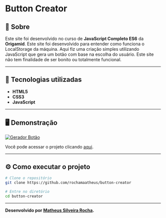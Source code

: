 <h1>Button Creator</h1>

<h2>🤔 Sobre</h2>

Este site foi desenvolvido no curso de **JavaScript Completo ES6** da **Origamid**.
Este site foi desenvolvido para entender como funciona o LocalStorage da máquina. Aqui fiz uma criação simples utilizando JavaScript que gera um botão
com base na escolha do usuário.
Este site não tem finalidade de ser bonito ou totalmente funcional.

<hr>

<h2>🚀 Tecnologias utilizadas</h2>

- **HTML5**
- **CSS3**
- **JavaScript**

<hr>

<h2>🖥️ Demonstração</h2>

[![Gerador Botão](https://i.imgur.com/5ArAMzS.png "Clique para acessar o projeto")](https://rochamaatheus.github.io/button-creator/ "Clique para acessar o projeto")   

Você pode acessar o projeto clicando [aqui](https://rochamaatheus.github.io/button-creator/).

<hr>

<h2>⚙ Como executar o projeto</h2>

```bash
# Clone o repositório
git clone https://github.com/rochamaatheus/button-creator

# Entre no diretório
cd button-creator
```

<hr>

**Desenvolvido por [Matheus Silveira Rocha](https://github.com/rochamaatheus/).**
